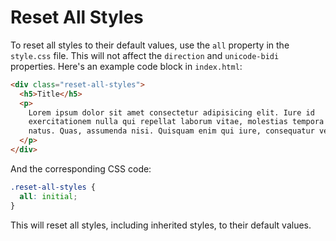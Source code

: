 # Reset All Styles

To reset all styles to their default values, use the `all` property in the `style.css` file. This will not affect the `direction` and `unicode-bidi` properties. Here's an example code block in `index.html`:

```html
<div class="reset-all-styles">
  <h5>Title</h5>
  <p>
    Lorem ipsum dolor sit amet consectetur adipisicing elit. Iure id
    exercitationem nulla qui repellat laborum vitae, molestias tempora velit
    natus. Quas, assumenda nisi. Quisquam enim qui iure, consequatur velit sit?
  </p>
</div>
```

And the corresponding CSS code:

```css
.reset-all-styles {
  all: initial;
}
```

This will reset all styles, including inherited styles, to their default values.